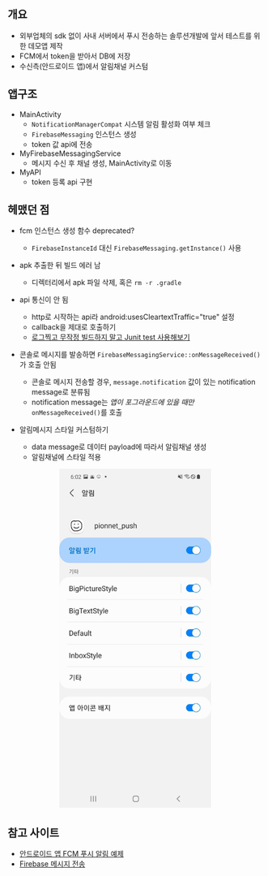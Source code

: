 ## 개요
- 외부업체의 sdk 없이 사내 서버에서 푸시 전송하는 솔루션개발에 앞서 테스트를 위한 데모앱 제작
- FCM에서 token을 받아서 DB에 저장
- 수신측(안드로이드 앱)에서 알림채널 커스텀

## 앱구조
- MainActivity
	- `NotificationManagerCompat` 시스템 알림 활성화 여부 체크
	- `FirebaseMessaging` 인스턴스 생성
	- token 값 api에 전송
- MyFirebaseMessagingService
	- 메시지 수신 후 채널 생성, MainActivity로 이동
- MyAPI
	- token 등록 api 구현
	

## 헤맸던 점
- fcm 인스턴스 생성 함수 deprecated?
	- `FirebaseInstanceId` 대신 `FirebaseMessaging.getInstance()` 사용
	
- apk 추출한 뒤 빌드 에러 남
	- 디렉터리에서 apk 파일 삭제, 혹은 `rm -r .gradle`
	
- api 통신이 안 됨
	- http로 시작하는 api라 android:usesCleartextTraffic="true" 설정
	- callback을 제대로 호출하기
	- <u>로그찍고 무작정 빌드하지 말고 Junit test 사용해보기</u>
	
- 콘솔로 메시지를 발송하면 `FirebaseMessagingService::onMessageReceived()`가 호출 안됨
	- 콘솔로 메시지 전송할 경우, `message.notification` 값이 있는 notification message로 분류됨
	- notification message는 *앱이 포그라운드에 있을 때만* `onMessageReceived()`를 호출

- 알림메시지 스타일 커스텀하기
	- data message로 데이터 payload에 따라서 알림채널 생성
	- 알림채널에 스타일 적용
<p align="center">
	<img src="img.jpg" width="300">
</p>

## 참고 사이트
- [안드로이드 앱 FCM 푸시 알림 예제](https://blog.naver.com/PostView.naver?blogId=ndb796&logNo=221553341369&redirect=Dlog&widgetTypeCall=true&directAccess=false)
- [Firebase 메시지 전송](https://team-platform.tistory.com/23)